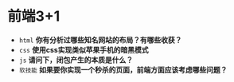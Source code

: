 # 前端3+1
- `html` **你有分析过哪些知名网站的布局？有哪些收获？**
- `css` **使用css实现类似苹果手机的暗黑模式**
- `js` **请问下，闭包产生的本质是什么？**
- `软技能` **如果要你实现一个秒杀的页面，前端方面应该考虑哪些问题？**

